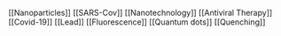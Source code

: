 [[Nanoparticles]]
[[SARS-Cov]]
[[Nanotechnology]]
[[Antiviral Therapy]]
[[Covid-19]]
[[Lead]]
[[Fluorescence]]
[[Quantum dots]]
[[Quenching]]
